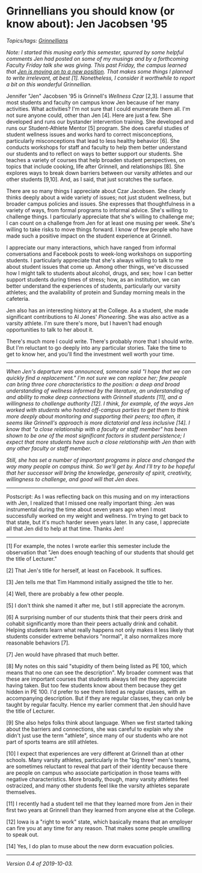 Grinnellians you should know (or know about): Jen Jacobsen '95
==============================================================

*Topics/tags: [Grinnellians](index-grinnellians)*

*Note: I started this musing early this semester, spurred by some helpful
comments Jen had posted on some of my musings and by a forthcoming
Faculty Friday talk she was giving.  This past Friday, the campus
learned that [Jen is moving on to a new position](https://www.thesandb.com/article/jennifer-jacobsen-to-leave-grinnell.html).  That makes some things
I planned to write irrelevant, at best [1].  Nonetheless, I consider it
worthwhile to report a bit on this wonderful Grinnellian.*

Jennifer "Jen" Jacobsen '95 is Grinnell's _Wellness Czar_ [2,3].  I
assume that most students and faculty on campus know Jen because
of her many activities.  What activities?  I'm not sure that I could
enumerate them all.  I'm not sure anyone could, other than Jen [4].
Here are just a few. She developed and runs our bystander intervention
training.  She developed and runs our Student-Athlete Mentor [5]
program.  She does careful studies of student wellness issues and
works hard to correct misconceptions, particularly misconceptions
that lead to less healthy behavior [6].  She conducts workshops for
staff and faculty to help them better understand our students and
to reflect on ways to better support our students.  She teaches a
variety of courses that help broaden student perspectives, on topics
that include cooking, life after Grinnell, and relationships [8].
She explores ways to break down barriers between our varsity athletes
and our other students [9,10].  And, as I said, that just scratches
the surface.

There are so many things I appreciate about Czar Jacobsen.  She
clearly thinks deeply about a wide variety of issues; not just
student wellness, but broader campus policies and issues.  She
expresses that thoughtfulness in a variety of ways, from formal
programs to informal advice.  She's willing to challenge things.
I particularly appreciate that she's willing to challenge *me*; I
can count on a challenge from Jen for at least one musing per week.
She's willing to take risks to move things forward.  I know of few
people who have made such a positive impact on the student experience
at Grinnell.

I appreciate our many interactions, which have ranged from informal
conversations and Facebook posts to week-long workshops on supporting
students.  I particularly appreciate that she's always willing to
talk to me about student issues that come up.  Among other things,
we've discussed how I might talk to students about alcohol, drugs,
and sex; how I can better support students during times of stress;
how, as an institution, we can better understand the experiences
of students, particularly our varsity athletes; and the availability
of protein and Sunday morning meals in the cafeteria.

Jen also has an interesting history at the College.  As a student,
she made significant contributions to Al Jones' _Pioneering_.  She
was also active as a varsity athlete.  I'm sure there's more, but
I haven't had enough opportunities to talk to her about it.

There's much more I could write.  There's probably more that I should
write.  But I'm reluctant to go deeply into any particular stories.
Take the time to get to know her, and you'll find the investment well
worth your time.

---

_When Jen's departure was announced, someone said "I hope that we can
quickly find a replacement."  I'm not sure we can replace her; few people
can bring three core characteristics to the position: a deep and broad
understanding of wellness informed by the literature, an understanding
of and ability to make deep connections with Grinnell students [11], and
a willingness to challenge authority [12].  I think, for example, of
the ways Jen worked with students who hosted off-campus parties to get
them to think more deeply about monitoring and supporting their peers;
too often, it seems like Grinnell's approach is more dictatorial and
less inclusive [14].  I know that "a close relationship with a faculty
or staff member" has been shown to be one of the most significant factors
in student persistence; I expect that more students have such a close
relationship with Jen than with any other faculty or staff member._

_Still, she has set a number of important programs in place and changed
the way many people on campus think.  So we'll get by.  And I'll try
to be hopeful that her successor will bring the knowledge, generosity
of spirit, creativity, willingness to challenge, and good will that Jen
does._

---

Postscript: As I was reflecting back on this musing and on my 
interactions with Jen, I realized that I missed one really important
thing: Jen was instrumental during the time about seven years ago
when I most successfully worked on my weight and wellness.  I'm trying 
to get back to that state, but it's much harder seven years later.
In any case, I appreciate all that Jen did to help at that time.
Thanks Jen!

---

[1] For example, the notes I wrote earlier this semester include
the observation that "Jen does enough teaching of our students that
should get the title of Lecturer."

[2] That Jen's title for herself, at least on Facebook.  It suffices.

[3] Jen tells me that Tim Hammond initially assigned the title to her.

[4] Well, there are probably a few other people.

[5] I don't think she named it after me, but I still appreciate the
acronym.

[6] A surprising number of our students think that their peers drink
and cohabit significantly more than their peers actually drink and
cohabit.  Helping students learn what really happens not only makes
it less likely that students consider extreme behaviors "normal", it
also normalizes more reasonable behaviors [7].

[7] Jen would have phrased that much better.

[8] My notes on this said "stupidity of them being listed as PE
100, which means that no one can see the description".  My broader
comment was that these are important courses that students always
tell me they appreciate having taken.  But too few students know about
them because they get hidden in PE 100.  I'd prefer to see them listed
as regular classes, with an accompanying description.  But if they are
regular classes, they can only be taught by regular faculty.  Hence
my earlier comment that Jen should have the title of Lecturer.

[9] She also helps folks think about language.  When we first started
talking about the barriers and connections, she was careful to
explain why she didn't just use the term "athlete", since many
of our students who are not part of sports teams are still athletes.

[10] I expect that experiences are very different at Grinnell than
at other schools.  Many varsity athletes, particularly in the "big
three" men's teams, are sometimes reluctant to reveal that part of
their identity because there are people on campus who associate
participation in those teams with negative characteristics.  More
broadly, though, many varsity athletes feel ostracized, and many
other students feel like the varsity athletes separate themselves.

[11] I recently had a student tell me that they learned more from Jen
in their first two years at Grinnell than they learned from anyone
else at the College.

[12] Iowa is a "right to work" state, which basically means that an
employer can fire you at any time for any reason.  That makes some
people unwilling to speak out.

[14] Yes, I do plan to muse about the new dorm evacuation policies.

---

*Version 0.4 of 2019-10-03.*
